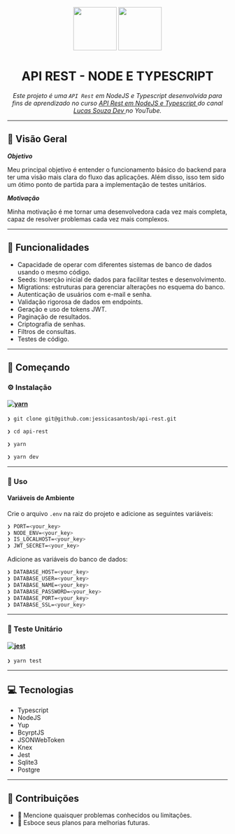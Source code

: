 <p align="center">
  <img src="https://img.icons8.com/?size=100&id=54087&format=png&color=000000" width="99">
  <img src="https://img.icons8.com/?size=100&id=uJM6fQYqDaZK&format=png&color=000000" width="99">
</p>
<h1 align="center">API REST - NODE E TYPESCRIPT</h1>
<p align="center">
  <em>Este projeto é uma <code>API Rest</code> em NodeJS e Typescript desenvolvida para fins de aprendizado no curso  
    <a href="https://www.youtube.com/playlist?list=PL29TaWXah3iaaXDFPgTHiFMBF6wQahurP">
      API Rest em NodeJS e Typescript
    </a> 
     do canal
    <a href="https://www.youtube.com/@LucasSouzaDev">
      Lucas Souza Dev
    </a>
      no YouTube.
  </em>
</p>

---

## 📍 Visão Geral

**_Objetivo_**

Meu principal objetivo é entender o funcionamento básico do backend para ter uma visão mais clara do fluxo das aplicações. Além disso, isso tem sido um ótimo ponto de partida para a implementação de testes unitários.

**_Motivação_**

Minha motivação é me tornar uma desenvolvedora cada vez mais completa, capaz de resolver problemas cada vez mais complexos.

---

## 🧬 Funcionalidades

- Capacidade de operar com diferentes sistemas de banco de dados usando o mesmo código.
- Seeds: Inserção inicial de dados para facilitar testes e desenvolvimento.
- Migrations: estruturas para gerenciar alterações no esquema do banco.
- Autenticação de usuários com e-mail e senha.
- Validação rigorosa de dados em endpoints.
- Geração e uso de tokens JWT.
- Paginação de resultados.
- Criptografia de senhas.
- Filtros de consultas.
- Testes de código.

---

## 🚀 Começando

### ⚙️ Instalação

#### [![yarn](https://img.shields.io/badge/Yarn-3775A9.svg?style=flat&logo=Yarn&logoColor=white)](https://github.com/jessicasantosb/api-rest)

```sh
❯ git clone git@github.com:jessicasantosb/api-rest.git
```

```sh
❯ cd api-rest
```

```sh
❯ yarn
```

```sh
❯ yarn dev
```

---

### 🤖 Uso

#### Variáveis de Ambiente

Crie o arquivo `.env` na raiz do projeto e adicione as seguintes variáveis:
```sh
❯ PORT=<your_key>
❯ NODE_ENV=<your_key>
❯ IS_LOCALHOST=<your_key>
❯ JWT_SECRET=<your_key>
```

Adicione as variáveis do banco de dados:
```sh
❯ DATABASE_HOST=<your_key>
❯ DATABASE_USER=<your_key>
❯ DATABASE_NAME=<your_key>
❯ DATABASE_PASSWORD=<your_key>
❯ DATABASE_PORT=<your_key>
❯ DATABASE_SSL=<your_key>
```

---

### 🧪 Teste Unitário

#### [![jest](https://img.shields.io/badge/Jest-0A9EDC.svg?style=flat&logo=Jest&logoColor=white)](https://github.com/jessicasantosb/api-rest)

```sh
❯ yarn test
```

---

## 💻 Tecnologias

- Typescript
- NodeJS
- Yup
- BcyrptJS
- JSONWebToken
- Knex
- Jest
- Sqlite3
- Postgre

---

## 🤝 Contribuições

- 🔰 Mencione quaisquer problemas conhecidos ou limitações.
- 🐛 Esboce seus planos para melhorias futuras.
